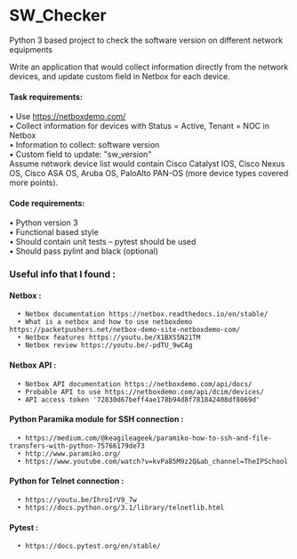 # SW_Checker
Python 3 based project to check the software version on different network equipments

Write an application that would collect information directly from the network devices, and update custom field in Netbox for each device.</br>
#### Task requirements:</br>
•	Use https://netboxdemo.com/</br>
•	Collect information for devices with Status = Active, Tenant = NOC in Netbox</br>
•	Information to collect: software version</br>
•	Custom field to update: "sw_version"</br>
Assume network device list would contain Cisco Catalyst IOS, Cisco Nexus OS, Cisco ASA OS, Aruba OS, PaloAlto PAN-OS (more device types covered more points).</br>
#### Code requirements:</br>
•	Python version 3</br>
•	Functional based style</br>
•	Should contain unit tests – pytest should be used</br>
•	Should pass pylint and black (optional)</br>

### Useful info that I found :
#### Netbox :</br>
      • Netbox documentation https://netbox.readthedocs.io/en/stable/
      • What is a netbox and how to use netboxdemo https://packetpushers.net/netbox-demo-site-netboxdemo-com/
      • Netbox features https://youtu.be/X1BXS5N21TM
      • Netbox review https://youtu.be/-pdTU_9wCAg
#### Netbox API :</br>
      • Netbox API documentation https://netboxdemo.com/api/docs/
      • Probable API to use https://netboxdemo.com/api/dcim/devices/
      • API access token '72830d67beff4ae178b94d8f781842408df8069d'
      
####  Python Paramika module for SSH connection :</br>
      • https://medium.com/@keagileageek/paramiko-how-to-ssh-and-file-transfers-with-python-75766179de73
      • http://www.paramiko.org/
      • https://www.youtube.com/watch?v=kvPa85M9z2Q&ab_channel=TheIPSchool
####  Python for Telnet connection :</br>      
      • https://youtu.be/IhroIrV9_7w
      • https://docs.python.org/3.1/library/telnetlib.html
#### Pytest :</br>      
      • https://docs.pytest.org/en/stable/
